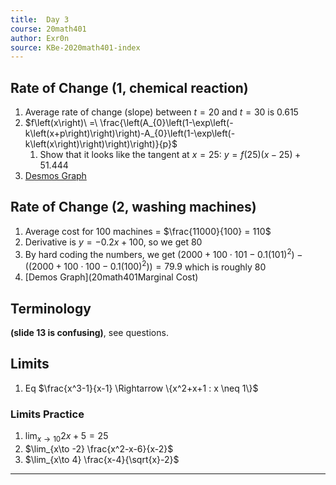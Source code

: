 ```yaml
---
title:  Day 3
course: 20math401
author: Exr0n
source: KBe-2020math401-index
---
```


## Rate of Change (1, chemical reaction)
1. Average rate of change (slope) between $t=20$ and $t=30$ is $0.615$
2. $f\left(x\right)\ =\ \frac{\left(A_{0}\left(1-\exp\left(-k\left(x+p\right)\right)\right)-A_{0}\left(1-\exp\left(-k\left(x\right)\right)\right)\right)}{p}$
	1. Show that it looks like the tangent at $x=25$: $y=f\left(25\right)\left(x-25\right)+51.444$
3. [Desmos Graph](https://www.desmos.com/calculator/ocjzjtyqjb)

## Rate of Change (2, washing machines)
1. Average cost for $100$ machines = $\frac{11000}{100} = 110$
2. Derivative is $y = -0.2x + 100$, so we get $80$ 
3. By hard coding the numbers, we get $\left(2000+100\cdot101-0.1\left(101\right)^{2}\right)-\left(\left(2000+100\cdot100-0.1\left(100\right)^{2}\right)\right) = 79.9$ which is roughly $80$
4. [Demos Graph](20math401Marginal Cost)

## Terminology
**(slide 13 is confusing)**, see questions.

## Limits
1. Eq $\frac{x^3-1}{x-1} \Rightarrow \{x^2+x+1 : x \neq 1\}$
### Limits Practice
1. $\lim_{x\to 10}2x+5 = 25$
1. $\lim_{x\to -2} \frac{x^2-x-6}{x-2}$
3. $\lim_{x\to 4} \frac{x-4}{\sqrt{x}-2}$

---